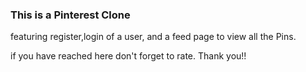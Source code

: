 ### This is a Pinterest Clone 

featuring register,login of a user, and a feed page to view all the Pins.

if you have reached here don't forget to rate. Thank you!!
